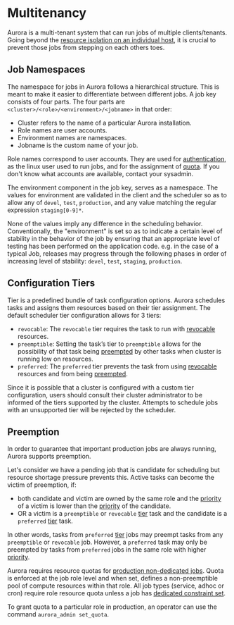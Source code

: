 Multitenancy
============

Aurora is a multi-tenant system that can run jobs of multiple clients/tenants.
Going beyond the [resource isolation on an individual host](resource-isolation.md), it is
crucial to prevent those jobs from stepping on each others toes.


Job Namespaces
--------------

The namespace for jobs in Aurora follows a hierarchical structure. This is meant to make it easier
to differentiate between different jobs. A job key consists of four parts. The four parts are
`<cluster>/<role>/<environment>/<jobname>` in that order:

* Cluster refers to the name of a particular Aurora installation.
* Role names are user accounts.
* Environment names are namespaces.
* Jobname is the custom name of your job.

Role names correspond to user accounts. They are used for
[authentication](../operations/security.md), as the linux user used to run jobs, and for the
assignment of [quota](#preemption). If you don't know what accounts are available, contact your
sysadmin.

The environment component in the job key, serves as a namespace. The values for
environment are validated in the client and the scheduler so as to allow any of `devel`, `test`,
`production`, and any value matching the regular expression `staging[0-9]*`.

None of the values imply any difference in the scheduling behavior. Conventionally, the
"environment" is set so as to indicate a certain level of stability in the behavior of the job
by ensuring that an appropriate level of testing has been performed on the application code. e.g.
in the case of a typical Job, releases may progress through the following phases in order of
increasing level of stability: `devel`, `test`, `staging`, `production`.


Configuration Tiers
-------------------

Tier is a predefined bundle of task configuration options. Aurora schedules tasks and assigns them
resources based on their tier assignment. The default scheduler tier configuration allows for
3 tiers:
 - `revocable`: The `revocable` tier requires the task to run with [revocable](../resource-isolation/#oversubscription)
 resources.
 - `preemptible`: Setting the task’s tier to `preemptible` allows for the possibility of that task
 being [preempted](#preemption) by other tasks when cluster is running low on resources.
 - `preferred`: The `preferred` tier prevents the task from using [revocable](../resource-isolation/#oversubscription)
 resources and from being [preempted](#preemption).

Since it is possible that a cluster is configured with a custom tier configuration, users should
consult their cluster administrator to be informed of the tiers supported by the cluster. Attempts
to schedule jobs with an unsupported tier will be rejected by the scheduler.


Preemption
----------

In order to guarantee that important production jobs are always running, Aurora supports
preemption.

Let's consider we have a pending job that is candidate for scheduling but resource shortage pressure
prevents this. Active tasks can become the victim of preemption, if:

 - both candidate and victim are owned by the same role and the
   [priority](../reference/configuration.md#job-objects) of a victim is lower than the
   [priority](../reference/configuration.md#job-objects) of the candidate.
 - OR a victim is a `preemptible` or `revocable` [tier](#configuration-tiers) task and the candidate
   is a `preferred` [tier](#configuration-tiers) task.

In other words, tasks from `preferred` [tier](../reference/configuration.md#job-objects) jobs may
preempt tasks from any `preemptible` or `revocable` job. However, a `preferred` task may only be
preempted by tasks from `preferred` jobs in the same role with higher [priority](../reference/configuration.md#job-objects).

Aurora requires resource quotas for [production non-dedicated jobs](../reference/configuration.md#job-objects).
Quota is enforced at the job role level and when set, defines a non-preemptible pool of compute resources within
that role. All job types (service, adhoc or cron) require role resource quota unless a job has
[dedicated constraint set](constraints.md#dedicated-attribute).

To grant quota to a particular role in production, an operator can use the command
`aurora_admin set_quota`.
